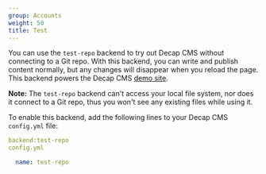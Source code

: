 ```yaml
---
group: Accounts
weight: 50
title: Test
---
```

You can use the `test-repo` backend to try out Decap CMS without connecting to a Git repo. With this backend, you can write and publish content normally, but any changes will disappear when you reload the page. This backend powers the Decap CMS [demo site](https://demo.decapcms.org/).

**Note:** The `test-repo` backend can't access your local file system, nor does it connect to a Git repo, thus you won't see any existing files while using it.

To enable this backend, add the following lines to your Decap CMS `config.yml` file:

```yaml
backend:test-repo
config.yml

  name: test-repo
```